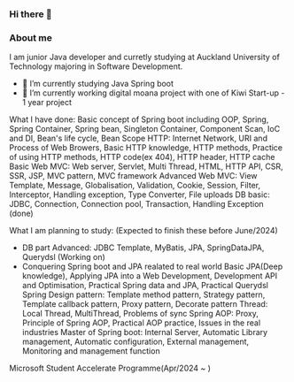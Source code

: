 ### Hi there 👋

<!--
**yhkim8046/yhkim8046** is a ✨ _special_ ✨ repository because its `README.md` (this file) appears on your GitHub profile.

Here are some ideas to get you started: 
- 🔭 I’m currently working on ...
- 🌱 I’m currently learning ...
- 👯 I’m looking to collaborate on ...
- 🤔 I’m looking for help with ...
- 💬 Ask me about ...
- 📫 How to reach me: ...
- 😄 Pronouns: ...
- ⚡ Fun fact: ...
-->

### About me 

I am junior Java developer and curretly studying at Auckland University of Technology majoring in Software Development.  

- 🌱 I’m currently studying Java Spring boot
- 🔭 I’m currently working digital moana project with one of Kiwi Start-up - 1 year project

What I have done: 
Basic concept of Spring boot including OOP, Spring, Spring Container, Spring bean, Singleton Container, Component Scan, IoC and DI, Bean's life cycle, Bean Scope
HTTP: Internet Network, URI and Process of Web Browers, Basic HTTP knowledge, HTTP methods, Practice of using HTTP methods, HTTP code(ex 404), HTTP header, HTTP cache
Basic Web MVC: Web server, Servlet, Multi Thread, HTML, HTTP API, CSR, SSR, JSP, MVC pattern, MVC framework
Advanced Web MVC: View Template, Message, Globalisation, Validation, Cookie, Session, Filter, Interceptor, Handling exception, Type Converter, File uploads
DB basic: JDBC, Connection, Connection pool, Transaction, Handling Exception (done) 

What I am planning to study:
(Expected to finish these before June/2024)
- DB part
   Advanced: JDBC Template, MyBatis, JPA, SpringDataJPA, Querydsl (Working on) 
- Conquering Spring boot and JPA realated to real world
  Basic JPA(Deep knowledge), Applying JPA into a Web Development, Development API and Optimisation, Practical Spring data and JPA, Practical Querydsl
Spring Design pattern: Template method pattern, Strategy pattern, Template callback pattern, Proxy pattern, Decorate pattern
Thread: Local Thread, MultiThread, Problems of sync
Spring AOP: Proxy, Principle of Spring AOP, Practical AOP practice, Issues in the real industries
Master of Spring boot: Internal Server, Automatic Library management, Automatic configuration, External management, Monitoring and management function

Microsoft Student Accelerate Programme(Apr/2024 ~ ) 

